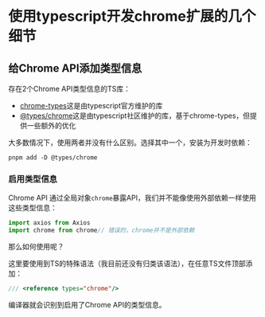 # 使用typescript开发chrome扩展的几个细节

## 给Chrome API添加类型信息

存在2个Chrome API类型信息的TS库：

- [chrome-types](https://www.npmjs.com/package/chrome-types)这是由typescript官方维护的库
- [@types/chrome](https://www.npmjs.com/package/@types/chrome)这是由typescript社区维护的库，基于chrome-types，但提供一些额外的优化

大多数情况下，使用两者并没有什么区别。选择其中一个，安装为开发时依赖：

```
pnpm add -D @types/chrome
```

### 启用类型信息

Chrome API 通过全局对象`chrome`暴露API，我们并不能像使用外部依赖一样使用这些类型信息：

```ts
import axios from Axios
import chrome from chrome// 错误的，chrome并不是外部依赖
```

那么如何使用呢？

这里要使用到TS的特殊语法（我目前还没有归类该语法），在任意TS文件顶部添加：

```ts
/// <reference types="chrome"/>
```

编译器就会识别到启用了Chrome API的类型信息。
